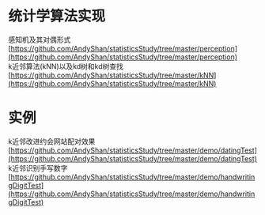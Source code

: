 # 统计学算法实现
感知机及其对偶形式[https://github.com/AndyShan/statisticsStudy/tree/master/perception](https://github.com/AndyShan/statisticsStudy/tree/master/perception)<br/>
k近邻算法(kNN)以及kd树和kd树查找[https://github.com/AndyShan/statisticsStudy/tree/master/kNN](https://github.com/AndyShan/statisticsStudy/tree/master/kNN)
# 实例
k近邻改进约会网站配对效果[https://github.com/AndyShan/statisticsStudy/tree/master/demo/datingTest](https://github.com/AndyShan/statisticsStudy/tree/master/demo/datingTest)<br/>
k近邻识别手写数字[https://github.com/AndyShan/statisticsStudy/tree/master/demo/handwritingDigitTest](https://github.com/AndyShan/statisticsStudy/tree/master/demo/handwritingDigitTest)